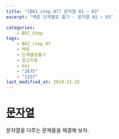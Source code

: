 ```yaml
---
title: "[BOJ_step_07] 문자열 01 ~ 03"
excerpt: "백준 단계별로 풀기 - 문자열 01 ~ 03"

categories:
    - BOJ_Step
tags:
    - BOJ_step_07
    - 백준
    - 단계별로풀기
    - 알고리즘
    - boj
    - "2675"
    - "1157"
last_modified_at: 2019-12-25
---
```

# [문자열](https://www.acmicpc.net/step/7)  
문자열을 다루는 문제들을 해결해 보자.  
  
